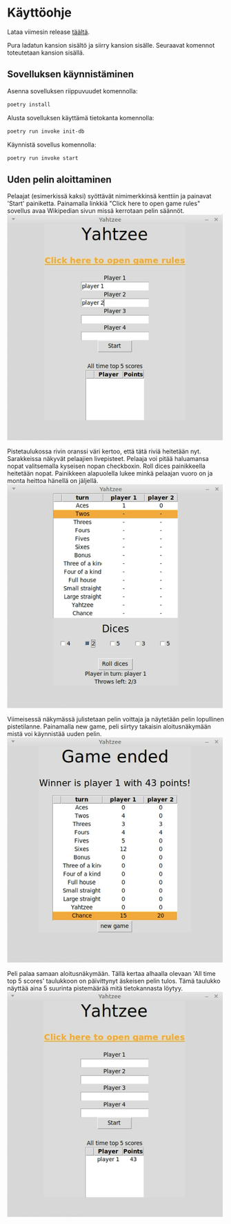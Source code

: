 # Käyttöohje
Lataa viimesin release [täältä](https://github.com/ulmala/ot-harjoitustyo/releases).

Pura ladatun kansion sisältö ja siirry kansion sisälle. Seuraavat komennot toteutetaan kansion sisällä.

## Sovelluksen käynnistäminen
Asenna sovelluksen riippuvuudet komennolla:  
```bash
poetry install
```

Alusta sovelluksen käyttämä tietokanta komennolla:  
```bash
poetry run invoke init-db
```

Käynnistä sovellus komennolla:  
```bash
poetry run invoke start
```

## Uden pelin aloittaminen

Pelaajat (esimerkissä kaksi) syöttävät nimimerkkinsä kenttiin ja painavat 'Start' painiketta. Painamalla linkkiä "Click here to open game rules" sovellus avaa Wikipedian sivun missä kerrotaan pelin säännöt.  
<img src="https://github.com/ulmala/ot-harjoitustyo/blob/master/dokumentaatio/imgs/käyttöohje/start_view.png?raw=true" width="500">   

Pistetaulukossa rivin oranssi väri kertoo, että tätä riviä heitetään nyt. Sarakkeissa näkyvät pelaajien livepisteet. Pelaaja voi pitää haluamansa nopat valitsemalla kyseisen nopan checkboxin. Roll dices painikkeella heitetään nopat. Painikkeen alapuolella lukee minkä pelaajan vuoro on ja monta heittoa hänellä on jäljellä.  
<img src="https://github.com/ulmala/ot-harjoitustyo/blob/master/dokumentaatio/imgs/käyttöohje/in_game.png?raw=true" width="500">  

Viimeisessä näkymässä julistetaan pelin voittaja ja näytetään pelin lopullinen pistetilanne. Painamalla new game, peli siirtyy takaisin aloitusnäkymään mistä voi käynnistää uuden pelin.  
<img src="https://github.com/ulmala/ot-harjoitustyo/blob/master/dokumentaatio/imgs/käyttöohje/game_end.png?raw=true" width="500">  

Peli palaa samaan aloitusnäkymään. Tällä kertaa alhaalla olevaan 'All time top 5 scores' taulukkoon on päivittynyt äskeisen pelin tulos. Tämä taulukko näyttää aina 5 suurinta pistemäärää mitä tietokannasta löytyy.  
<img src="https://github.com/ulmala/ot-harjoitustyo/blob/master/dokumentaatio/imgs/käyttöohje/start_view_2.png?raw=true" width="500">  